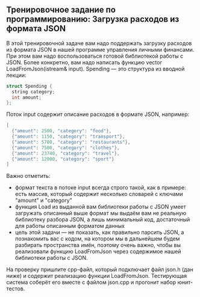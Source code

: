 ## Тренировочное задание по программированию: Загрузка расходов из формата JSON
В этой тренировочной задаче вам надо поддержать загрузку расходов из формата JSON в нашей программе управления личными финансами. При этом вам надо воспользоваться готовой библиотекой работы с JSON. Более конкретно, вам надо написать функцию vector<Spending> LoadFromJson(istream& input). Spending — это структура из вводной лекции:
```c++
struct Spending {
  string category;
  int amount;
};
```
Поток input содержит описание расходов в формате JSON, например:
```c++
[
  {"amount": 2500, "category": "food"},
  {"amount": 1150, "category": "transport"},
  {"amount": 5780, "category": "restaurants"},
  {"amount": 7500, "category": "clothes"},
  {"amount": 23740, "category": "travel"},
  {"amount": 12000, "category": "sport"}
]
```
Важно отметить:

* формат текста в потоке input всегда строго такой, как в примере: есть массив, который содержит несколько словарей с ключами "amount" и "category"
* функция Load из выданной вам библиотеки работы с JSON умеет загружать описанный выше формат
мы выдаём вам не реальную библиотеку разбора JSON, а лишь минимальный код, достаточный для работы описанным форматом данных
* цель этой задачи — не показать, как правильно парсить JSON, а познакомить вас с кодом, на котором мы в дальнейшем будем разбирать пространства имён, поэтому очень важно, чтобы вы реализовали функцию LoadFromJson через содержимое нашей библиотеки работы с JSON.

На проверку пришлите cpp-файл, который подключает файл json.h (дан ниже) и содержит реализацию функции LoadFromJson. Тестирующая система соберёт его вместе с файлом json.cpp и прогонит набор юнит-тестов.
